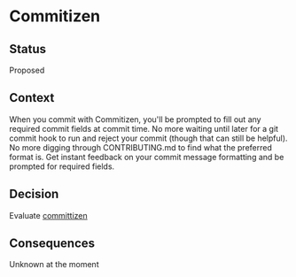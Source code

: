 # Commitizen

## Status

Proposed

## Context

When you commit with Commitizen, you'll be prompted to fill out any required commit fields at commit time. No more waiting until later for a git commit hook to run and reject your commit (though that can still be helpful). No more digging through CONTRIBUTING.md to find what the preferred format is. Get instant feedback on your commit message formatting and be prompted for required fields.

## Decision

Evaluate [committizen](http://commitizen.github.io/)

## Consequences

Unknown at the moment